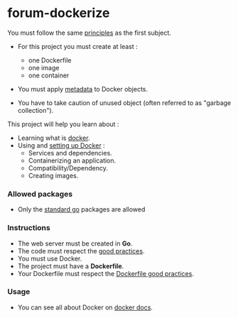  # forum-dockerize

You must follow the same [principles](https://public.01-edu.org/subjects/forum/) as the first subject.

- For this project you must create at least :

  - one Dockerfile
  - one image
  - one container

- You must apply [metadata](https://docs.docker.com/config/labels-custom-metadata/) to Docker objects.

- You have to take caution of unused object (often referred to as "garbage collection").

This project will help you learn about :

- Learning what is [docker](https://docs.docker.com).
- Using and [setting up Docker](https://docs.docker.com/get-started/) :
  - Services and dependencies.
  - Containerizing an application.
  - Compatibility/Dependency.
  - Creating images.

### Allowed packages

- Only the [standard go](https://golang.org/pkg/) packages are allowed

### Instructions

- The web server must be created in **Go**.
- The code must respect the [good practices](https://public.01-edu.org/subjects/good-practices/).
- You must use Docker.
- The project must have a **Dockerfile**.
- Your Dockerfile must respect the [Dockerfile good practices](https://docs.docker.com/develop/develop-images/dockerfile_best-practices/).

### Usage

- You can see all about Docker on [docker docs](https://docs.docker.com/).
